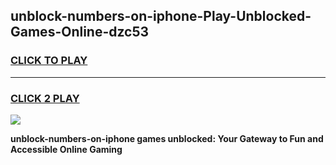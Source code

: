 
## unblock-numbers-on-iphone-Play-Unblocked-Games-Online-dzc53
<h3>
<a href="https://premium76.site?title=unblock-numbers-on-iphone&ref=25A">CLICK TO PLAY</a></h3>
<hr>

<h3>
<a href="https://premium76.site?title=unblock-numbers-on-iphone&ref=25A">CLICK 2 PLAY</a>
  
</h3>

<a href="https://premium76.site?title=unblock-numbers-on-iphone&ref=25A"><img src="https://clearcache.store/games.png"></a>


**unblock-numbers-on-iphone games unblocked: Your Gateway to Fun and Accessible Online Gaming**
